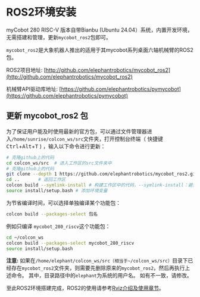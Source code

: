# ROS2环境安装

myCobot 280 RISC-V 版本自带Bianbu (Ubuntu 24.04）系统，内置开发环境，无需搭建和管理，更新`mycobot_ros2`包即可。

`mycobot_ros2`是大象机器人推出的适用于其mycobot系列桌面六轴机械臂的ROS2包。

ROS2项目地址: [http://github.com/elephantrobotics/mycobot_ros2](http://github.com/elephantrobotics/mycobot_ros2)

机械臂API驱动库地址: [https://github.com/elephantrobotics/pymycobot](https://github.com/elephantrobotics/pymycobot)

## 更新 mycobot_ros2 包

为了保证用户能及时使用最新的官方包，可以通过文件管理器进入`/home/sunrise/colcon_ws/src`文件夹，打开控制台终端（ 快捷键 <kbd>Ctrl</kbd>+<kbd>Alt</kbd>+<kbd>T</kbd> ) ，输入以下命令进行更新：

```bash
# 克隆github上的代码
cd colcon_ws/src  # 进入工作区的src文件夹中
# 克隆github上的代码
git clone --depth 1 https://github.com/elephantrobotics/mycobot_ros2.git
cd ..       # 返回工作区
colcon build --symlink-install # 构建工作区中的代码，--symlink-install：避免每次调整 python 脚本时都需要重新编译
source install/setup.bash # 添加环境变量
```

为节省编译时间，可以选择单独编译某个功能包：

```bash
colcon build --packages-select 包名
```

例如只编译 `mycobot_280_riscv`这个功能包：

```bash
cd ~/colcon_ws
colcon build --packages-select mycobot_280_riscv
source install/setup.bash
```

**注意:** 如果在`/home/elephant/colcon_ws/src（相当于~/colcon_ws/src）`目录下已经存在`mycobot_ros2`文件夹，则需要先删除原来的`mycobot_ros2`，然后再执行上述命令。 其中，目录路径中的`elephant`为系统的用户名。 如有不一致，请修改。

至此ROS2环境搭建完成，ROS2的使用请参考[Rviz介绍及使用章节](12.2.4-rivzIntroductionAndUse/README.md)。